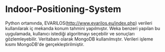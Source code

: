 # Indoor-Positioning-System
Python ortamında, EVARILOS(http://www.evarilos.eu/index.php) verileri kullanılarak iç mekanda konum tahmini yapılmıştır. Weka benzeri yapılan bu uygulamada, kullanıcı istediği algoritmayı seçebilir ve sonuçları gözlemleyebilir. Veritabanı olarak MongoDB kullanılmıştır. Verileri işleme kısmı MongoDB'de gerçekleştirilmiştir.
